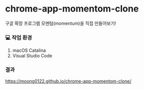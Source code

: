 # chrome-app-momentom-clone
구글 확장 프로그램 모멘텀(momentum)을 직접 만들어보기!


### :computer:  작업 환경

1. macOS Catalina
2. Visual Studio Code

### 결과 
https://moong0122.github.io/chrome-app-momentom-clone/
